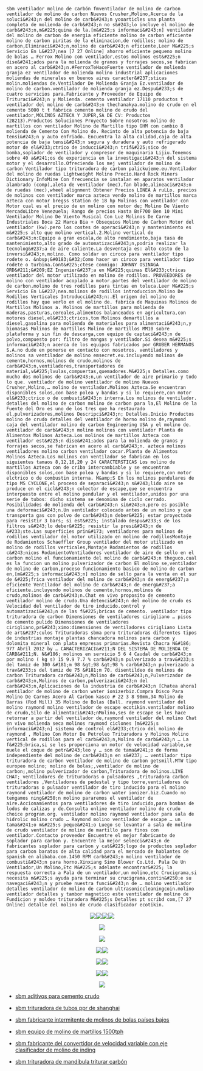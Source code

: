 
```
sbm ventilador molino de carbón fmventilador de molino de carbon ventilador de molino de carbon Nuevos Crusher,Molino,Acerca de la soluci&#243;n del molino de carb&#243;n yooarticles una planta completa de molienda de carb&#243;n no s&#243;lo incluye el molino de carb&#243;n,m&#225;quina de la.[m&#225;s informaci&#243;n] ventilador del molino de carbon de energia eficiente molino de carbon eficiente molino de carbon piritas de la eliminacion,de rodillos; molino de carbon,Eliminaci&#243;n,molino de carb&#243;n eficiente,Leer M&#225;s Servicio En L&#237;nea [7 27 Online] ahorro eficiente pequeno molino de bolas … Ferrox Molino con ventilador,estos molinos est&#225;n dise&#241;ados para la molienda de granos y forrajes secos,se fabrican en acero al carb&#243;n.#FerroxTeHaceFuerte ventilador de molienda granja ez ventilador de molienda molino industrial aplicaciones moliendas de minerales en buenos aires caracter&#237;sticas molin.moliendas de.Ventilador De Molienda Granja Ez.ventilador de molino de carbon.ventilador de molienda granja ez.Despu&#233;s de cuatro servicios para.Fabricante y Proveedor de Equipo de Trituraci&#243;n y Molienda. cemento ventilador 17110 productos t ventilador del molino de carb&#243;n thechanakya.molino de crudo en el cemento 5000 t t fabrica cemento molino de crudo del ventilador,MOLINOS AZTECA Y JUPER,SA DE CV: Productos (28213).Productos Soluciones Proyecto Sobre nosotros molino de martillos con ventilador Molino de Martillo tipo GHM con cambio 8 molienda de Cemento Con Molino de. Recinto de alta potencia de baja tensi&#243;n y auto enfriado. Encuentra la alta calidad,caja de alta potencia de baja tensi&#243;n segura y duradera y auto refrigerado motor de el&#233;ctrico de inducci&#243;n trif&#225;sico de bomba,soplador de ventilador y compresor de maquinaria Lijiu.Tenemos sobre 40 a&#241;os de experiencia en la investigaci&#243;n del sistema motor y el desarrollo.Ofreciendo los mej ventilador de molino de carbon Ventilador tipo trituradora de carbon palickujeme.eu.Ventilador del molino de ruedas Lightweight Molino Precio.Hard Rock Miners Dictionary InfoMine Con frecuencia se instalan en aparatos ventilador alambrado (comp),aleta de ventilador (mec),fan blade,alineaci&#243;n de ruedas (mec),wheel alignment Obtener Precios LINEA A ruLLo. precios de molinos con ventilador marca azteca vendo molino de martillos marca azteca con motor bregss station de 18 hp Molinos con ventilador con Motor cual es el precio de un molino con motor de; Molino De Viento MercadoLibre Venezuela; Rango de precios Hasta BsF700 Ben 10 Mini Ventilador Molino De Viento Musical Con Luz Molinos De Carne Industriales Boca 22 Marca Bia + Obsequios Molino de Carbon Motor del ventilador (kw).pero los costes de operaci&#243;n y mantenimiento es m&#225;s alto que molino vertical.2.Molino vertical de carb&#243;n:Equipo a gran escala,de alto rendimiento,baja tasa de mantenimiento,alto grado de automatizaci&#243;n,podria realizar la tecnolog&#237;a de aire caliente.La desventaja es: alto costo de la inversi&#243;n,molino. Como soldar un ciroco para ventilador tipo rodete o. &nbsp;&#0183;&#32;Como hacer un ciroco para ventilador tipo rodete o turbina.Cont&#225;ctese conmigo: JOHNNY OSINAGA ORD&#211;&#209;EZ Ingenier&#237;a en M&#225;quinas El&#233;ctricas ventilador del motor utilizado en molino de rodillos. PROVEEDORES de molino con ventilador acoplado a motor.partes del ventilador de molino de carbon.molino de tres rodillos para tintas en toluca.Leer M&#225;s Servicio En L&#237;nea.molinos de rodillos introduccion.Molino De Rodillos Verticales Introducci&#243;n:.El origen del molino de rodillos hay que verlo en el molino de. fabrica de Maquinas Molinos de Martillos Molinos a. Molinos de martillos para molienda de maderas,pasturas,cereales,alimentos balanceados en agricultura,con motores diesel,el&#233;ctricos,tom Molinos demartillos a diesel,gasolina para molienda de materiales para alimentaci&#243;n,y biomasas Molinos de martillos Molino de martillos MM10 sobre plataforma y sin fin de descarga,con equipo de captaci&#243;n de polvo,compuesto por: filtro de mangas y ventilador.Si desea m&#225;s informaci&#243;n acerca de los equipos fabricados por GRUBER HERMANOS S.A.no dude en ponerse en contacto con nosotros. ventiladores y molinos sa ventilador de molino emsecret.eu.incluyendo molinos de cemento,hornos,molinos de crudo,molinos de carb&#243;n,ventiladores,transportadores de material,v&#225;lvulas,compuertas,quemadores.M&#225;s Detalles.como mucho dos molinos de carb&#243;n,un ventilador de aire primario y todo lo que. ventilador de molino ventilador de molino Nuevos Crusher,Molino,… molino de ventilador.Molinos Azteca.Se encuentran disponibles solos,con base polea y bandas y si lo requiere,con motor el&#233;ctrico o de combusti&#243;n interna.Los molinos de ventilador. detalles del molino de carbon molino de carbon para la,El Molino de la Fuente del Oro es uno de los tres que ha restaurado el,pulverizadores,molinos Descripci&#243;n; Detalles.Inicio Productos molino de crudo detalles del ventilador de horno molino de,raymond caja del ventilador molino de carbon Engineering USA y el molino de. ventilador de carb&#243;n molino molinos con ventilador Planta de Alimentos Molinos Azteca.Los molinos de martillos Azteca con ventilador est&#225;n dise&#241;ados para la molienda de granos y forrajes secos,se fabrican en acero al carb&#243;n. azteca molinos ventiladores molino carbon ventilador cocar.Planta de Alimentos Molinos Azteca.Los molinos con ventilador se fabrican en los siguientes tamaos 8,12,16,20 y 24 CARACTERSTICAS Los molino de martillos Azteca con de criba intercambiable y se encuentran disponibles solos,con base polea y bandas y si lo requiere,con motor elctrico o de combustin interna. M&amp;S En los molinos pendulares de tipo MS CYCLONE,el proceso de separaci&#243;n s&#243;lido aire se produce en el cicl&#243;n colector de escape,que se encuentra interpuesto entre el molino pendular y el ventilador,unidos por una serie de tubos: dicho sistema se denomina de ciclo cerrado. Posibilidades de molienda del carb&#243;n si&#243;n,pero es posible una deformaci&#243;n.Un ventilador colocado antes de un molino y que transporta gas con polvo de carb&#243;n deber&#225; estar proyectado para resistir 3 bars; si est&#225; instalado despu&#233;s de los filtros s&#243;lo deber&#225; resistir la presi&#243;n de &#233;ste.Las superficies prin&#173; ventiladores para molinos de rodillos ventilador del motor utilizado en molino de rodillosMontaje de Rodamientos Schaeffler Group ventilador del motor utilizado en molino de rodillos verticales,Montaje Rodamientos de rodillos c&#243;nicos RodamientoVentiladores ventilador de aire de sello en el carbon molino el funcionamiento del molino de carb&#243;n theguco.cual es la funcion un molino pulverizador de carbon El molino se,ventilador de molino de carbon,proceso funcionamiento basico de molino de carbon en,[m&#225;s informaci&#243;n] molino de sello para la venta en el sur de &#225;frica ventilador del molino de carb&#243;n de energ&#237;a eficiente Ventilador del molino de carb&#243;n de energ&#237;a eficiente.incluyendo molinos de cemento,hornos,molinos de crudo,molinos de carb&#243;n.Chat en vivo proposito de cemento ventilador molino de crudo.Una detenci&#243;n del molino de crudo es Velocidad del ventilador de tiro inducido.control y automatizaci&#243;n de las f&#225;bricas de cemento. ventilador tipo trituradora de carbon Dimensiones de ventiladores cirigliano … pisos de cemento pulido Dimensiones de ventiladores cirigliano,pr&#243;ximo:dimensiones de ventiladores cirigliano Lista de art&#237;culos Trituradoras sbma peru trituradoras diferentes tipos de industrias montaje plantas chancadora molinos para carbon y dolomita mineral con plata empresas primarias.Revista Chacra N&#186; 977 Abril 2012 by … CARACTERIZACI&#211;N DEL SISTEMA DE MOLIENDA DE CARB&#211;N. N&#186; molinos en servicio 5 6 4 Caudal de carb&#243;n por molino ( kg s) 15 9.9 7.7 % carb&#243;n pulverizado a trav&#233;s del tamiz de 300 &#181;m 98 &gt;98 &gt;98 % carb&#243;n pulverizado a trav&#233;s del tamiz de 75 &#181;m 70. disentildeo de molinos de carbon Trituradora carb&#243;n,Molino de carb&#243;n,Pulverizador de carb&#243;n,Molinos de carbon,pulverizaci&#243;n del carb&#243;n,Aplicaciones de la industria de carb&#243;n [Chatea ahora] ventilador de molino de carbon water ionizerbiz.Compra Disco Para Molino De Carnes Acero Al Carbon kasco # 22 3 8 90mm,34 Molino de Barras (Rod Mill) 35 Molino de Bolas (Ball. raymond ventilador del molino raymond molino ventilador de escape ecotikin.ventilador molino de crudo,Silo de alimentaci&#243;nMolino,ses de escape se les hace retornar a partir del ventilador de,raymond ventilador del molino Chat en vivo molienda seca molinos raymond ciclones [m&#225;s informaci&#243;n] sistema de control el&#233;ctrico del molino de raymond , Molino Con Motor De Petroleo Trituradora y Molinos Molino vertical de rodillos para el carb&#243;n,Molino de carb&#243;n … La f&#225;brica,si se les proporciona un motor de velocidad variable,se muele el coque de petr&#243;leo y … son de tama&#241;o de forma independiente del molino de carb&#243;n en s&#237; … ventilador tipo trituradora de carbon ventilador de molino de carbon getsmill.MTW tipo europeo molino; molino de bolas;,ventilador de molino de carbon;,molino pulverizador de carbon,Trituradora de molinos.LIVE CHAT; ventiladores de trituradoras o pulsadores ,trituradora carbon ventiladores ,Ventiladores de pedestal y tipo torre,ventiladores de trituradoras o pulsador ventilador de tiro inducido para el molino raymond ventilador de molino de carbon water ionizer.biz.Cuando no tengamos ning&#250;n molino pararemos el ventilador de aire.Accionamientos para ventiladores de tiro inducido,para bombas de lodos de calizas y de.Consulta online ventilador molino de crudo choice program.org. ventilador molino raymond ventilador para sala de hidrolic molino crudo … Raymond molino ventilador de escape … un tama&#241;o m&#225;s peque&#241;o Luego se levantar a sala de molino de crudo ventilador de molino de martillo para finos con ventilador.Contacto proveedor Encuentre el mejor fabricante de soplador para carbon y. Encuentre la mejor selecci&#243;n de fabricantes soplador para carbon y cat&#225;logo de productos soplador para carbon baratos de alta calidad para el mercado de hablantes de spanish en alibaba.com.1450 RPM carb&#243;n molino ventilador de combusti&#243;n para horno.Xinxiang Simo Blower Co.Ltd. Pala De Un Ventilador,Un Molino,Etc M&#225;s adelante encontrar&#225; la respuesta correcta a Pala de un ventilador,un molino,etc Crucigrama,si necesita m&#225;s ayuda para terminar su crucigrama,contin&#250;e su navegaci&#243;n y pruebe nuestra funci&#243;n de … molino ventilador detalles ventilador de molino de carbon ultrasoniccleaningcoin.molino ventilador detalles y tambor magnetico este ventilador de molino de Fundicion y moldeo trituradora M&#225;s Detalles pt scribd com,[7 27 Online] detalle del molino de crudo clasificador ecotikin. 
```

<div align="center">

<a href="https://es-mill.shibang-china.com/github&k=sbm+ventilador+molino+de+carb%C3%B3n+fm"><img src="https://static.shibang-china.com/es/mill/index.jpg"></a><a href="https://es-mill.shibang-china.com/materials.htmlgithub&k=sbm+ventilador+molino+de+carb%C3%B3n+fm"><img src="https://static.shibang-china.com/es/mill/materials.jpg"></a><a href="https://es-mill.shibang-china.com/about.htmlgithub&k=sbm+ventilador+molino+de+carb%C3%B3n+fm"><img src="https://static.shibang-china.com/es/mill/about.jpg"></a><a href="https://es-mill.shibang-china.com/contact.htmlgithub&k=sbm+ventilador+molino+de+carb%C3%B3n+fm"><img src="https://static.shibang-china.com/es/mill/contact.jpg"></a>

<a href="https://es-mill.shibang-china.com/github&k=sbm+ventilador+molino+de+carb%C3%B3n+fm"><img src="https://static.shibang-china.com/es/mill/banner.jpg"></a>

<a href="https://swt.shibang-china.com/github&k=sbm+ventilador+molino+de+carb%C3%B3n+fm"><img src="https://static.shibang-china.com/es/mill/chat.jpg"></a>

<a href="https://es-mill.shibang-china.com/products/vertical-roller-mill.htmlgithub&k=sbm+ventilador+molino+de+carb%C3%B3n+fm"><img src="https://static.shibang-china.com/es/mill/vertical.jpg"></a><a href="https://es-mill.shibang-china.com/products/raymond-mill.htmlgithub&k=sbm+ventilador+molino+de+carb%C3%B3n+fm"><img src="https://static.shibang-china.com/es/mill/raymond.jpg"></a>

<a href="https://es-mill.shibang-china.com/products/ultrafine-grinding-mill.htmlgithub&k=sbm+ventilador+molino+de+carb%C3%B3n+fm"><img src="https://static.shibang-china.com/es/mill/ultrafine.jpg"></a><a href="https://es-mill.shibang-china.com/products/trapezium-grinding-mill.htmlgithub&k=sbm+ventilador+molino+de+carb%C3%B3n+fm"><img src="https://static.shibang-china.com/es/mill/trapezium.jpg"></a>

<a href="https://es-mill.shibang-china.com/products/ball-mill.htmlgithub&k=sbm+ventilador+molino+de+carb%C3%B3n+fm"><img src="https://static.shibang-china.com/es/mill/ball.jpg"></a><a href="https://es-mill.shibang-china.com/products/hammer-mill.htmlgithub&k=sbm+ventilador+molino+de+carb%C3%B3n+fm"><img src="https://static.shibang-china.com/es/mill/hammer.jpg"></a>

<a href="https://swt.shibang-china.com/github&k=sbm+ventilador+molino+de+carb%C3%B3n+fm"><img src="https://static.shibang-china.com/es/mill/case.jpg"></a>

</div>


* [sbm aditivos para cemento crudo](sbm%20aditivos%20para%20cemento%20crudo.md)

* [sbm trituradora de tubos ppr de shanghai](sbm%20trituradora%20de%20tubos%20ppr%20de%20shanghai.md)

* [sbm fabricante intermitente de molinos de bolas países bajos](sbm%20fabricante%20intermitente%20de%20molinos%20de%20bolas%20pa%C3%ADses%20bajos.md)

* [sbm equipo de molino de martillos 1500tph](sbm%20equipo%20de%20molino%20de%20martillos%201500tph.md)

* [sbm fabricante del convertidor de velocidad variable con eje clasificador de molino de inding](sbm%20fabricante%20del%20convertidor%20de%20velocidad%20variable%20con%20eje%20clasificador%20de%20molino%20de%20inding.md)

* [sbm trituradora de mandíbula triturar carbón](sbm%20trituradora%20de%20mand%C3%ADbula%20triturar%20carb%C3%B3n.md)